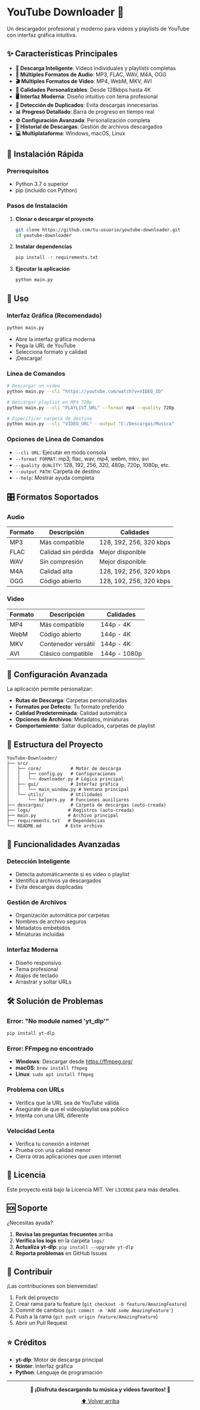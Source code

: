 # YouTube Downloader 🎵

Un descargador profesional y moderno para videos y playlists de YouTube con interfaz gráfica intuitiva.

## ✨ Características Principales

- **🎯 Descarga Inteligente**: Videos individuales y playlists completas
- **🎵 Múltiples Formatos de Audio**: MP3, FLAC, WAV, M4A, OGG
- **🎬 Múltiples Formatos de Video**: MP4, WebM, MKV, AVI
- **🔧 Calidades Personalizables**: Desde 128kbps hasta 4K
- **🖥️ Interfaz Moderna**: Diseño intuitivo con tema profesional
- **🔄 Detección de Duplicados**: Evita descargas innecesarias
- **📊 Progreso Detallado**: Barra de progreso en tiempo real
- **⚙️ Configuración Avanzada**: Personalización completa
- **📜 Historial de Descargas**: Gestión de archivos descargados
- **💻 Multiplataforma**: Windows, macOS, Linux

## 🚀 Instalación Rápida

### Prerrequisitos
- Python 3.7 o superior
- pip (incluido con Python)

### Pasos de Instalación

1. **Clonar o descargar el proyecto**
   ```bash
   git clone https://github.com/tu-usuario/youtube-downloader.git
   cd youtube-downloader
   ```

2. **Instalar dependencias**
   ```bash
   pip install -r requirements.txt
   ```

3. **Ejecutar la aplicación**
   ```bash
   python main.py
   ```

## 📖 Uso

### Interfaz Gráfica (Recomendado)
```bash
python main.py
```
- Abre la interfaz gráfica moderna
- Pega la URL de YouTube
- Selecciona formato y calidad
- ¡Descarga!

### Línea de Comandos
```bash
# Descargar un video
python main.py --cli "https://youtube.com/watch?v=VIDEO_ID"

# Descargar playlist en MP4 720p
python main.py --cli "PLAYLIST_URL" --format mp4 --quality 720p

# Especificar carpeta de destino
python main.py --cli "VIDEO_URL" --output "C:/Descargas/Musica"
```

### Opciones de Línea de Comandos
- `--cli URL`: Ejecutar en modo consola
- `--format FORMAT`: mp3, flac, wav, mp4, webm, mkv, avi
- `--quality QUALITY`: 128, 192, 256, 320, 480p, 720p, 1080p, etc.
- `--output PATH`: Carpeta de destino
- `--help`: Mostrar ayuda completa

## 🎛️ Formatos Soportados

### Audio
| Formato | Descripción | Calidades |
|---------|-------------|-----------|
| MP3 | Más compatible | 128, 192, 256, 320 kbps |
| FLAC | Calidad sin pérdida | Mejor disponible |
| WAV | Sin compresión | Mejor disponible |
| M4A | Calidad alta | 128, 192, 256, 320 kbps |
| OGG | Código abierto | 128, 192, 256, 320 kbps |

### Video
| Formato | Descripción | Calidades |
|---------|-------------|-----------|
| MP4 | Más compatible | 144p - 4K |
| WebM | Código abierto | 144p - 4K |
| MKV | Contenedor versátil | 144p - 4K |
| AVI | Clásico compatible | 144p - 1080p |

## 🔧 Configuración Avanzada

La aplicación permite personalizar:

- **Rutas de Descarga**: Carpetas personalizadas
- **Formatos por Defecto**: Tu formato preferido
- **Calidad Predeterminada**: Calidad automática
- **Opciones de Archivos**: Metadatos, miniaturas
- **Comportamiento**: Saltar duplicados, carpetas de playlist

## 📁 Estructura del Proyecto

```
YouTube-Downloader/
├── src/
│   ├── core/           # Motor de descarga
│   │   ├── config.py   # Configuraciones
│   │   └── downloader.py # Lógica principal
│   ├── gui/            # Interfaz gráfica
│   │   └── main_window.py # Ventana principal
│   └── utils/          # Utilidades
│       └── helpers.py  # Funciones auxiliares
├── descargas/          # Carpeta de descargas (auto-creada)
├── logs/              # Registros (auto-creada)
├── main.py            # Archivo principal
├── requirements.txt   # Dependencias
└── README.md         # Este archivo
```

## 🤝 Funcionalidades Avanzadas

### Detección Inteligente
- Detecta automáticamente si es video o playlist
- Identifica archivos ya descargados
- Evita descargas duplicadas

### Gestión de Archivos
- Organización automática por carpetas
- Nombres de archivo seguros
- Metadatos embebidos
- Miniaturas incluidas

### Interfaz Moderna
- Diseño responsivo
- Tema profesional
- Atajos de teclado
- Arrastrar y soltar URLs

## 🛠️ Solución de Problemas

### Error: "No module named 'yt_dlp'"
```bash
pip install yt-dlp
```

### Error: FFmpeg no encontrado
- **Windows**: Descargar desde https://ffmpeg.org/
- **macOS**: `brew install ffmpeg`
- **Linux**: `sudo apt install ffmpeg`

### Problema con URLs
- Verifica que la URL sea de YouTube válida
- Asegúrate de que el video/playlist sea público
- Intenta con una URL diferente

### Velocidad Lenta
- Verifica tu conexión a internet
- Prueba con una calidad menor
- Cierra otras aplicaciones que usen internet

## 📄 Licencia

Este proyecto está bajo la Licencia MIT. Ver `LICENSE` para más detalles.

## 🆘 Soporte

¿Necesitas ayuda? 

1. **Revisa las preguntas frecuentes** arriba
2. **Verifica los logs** en la carpeta `logs/`
3. **Actualiza yt-dlp**: `pip install --upgrade yt-dlp`
4. **Reporta problemas** en GitHub Issues

## 🎉 Contribuir

¡Las contribuciones son bienvenidas!

1. Fork del proyecto
2. Crear rama para tu feature (`git checkout -b feature/AmazingFeature`)
3. Commit de cambios (`git commit -m 'Add some AmazingFeature'`)
4. Push a la rama (`git push origin feature/AmazingFeature`)
5. Abrir un Pull Request

## ⭐ Créditos

- **yt-dlp**: Motor de descarga principal
- **tkinter**: Interfaz gráfica
- **Python**: Lenguaje de programación

---

<div align="center">

**🎵 ¡Disfruta descargando tu música y videos favoritos! 🎵**

[⬆️ Volver arriba](#youtube-downloader-)

</div>